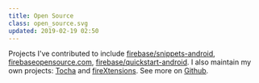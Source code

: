 ```yaml
---
title: Open Source
class: open_source.svg
updated: 2019-02-19 02:50
---
```


Projects I've contributed to include <a href="https://github.com/firebase/snippets-android">firebase/snippets-android</a>,
                   <a href="https://github.com/firebase/firebaseopensource.com">firebaseopensource.com</a>,
                   <a href="https://github.com/firebase/quickstart-android">firebase/quickstart-android</a>.
                   I also maintain my own projects: <a href="https://github.com/rosariopfernandes/Tocha">Tocha</a>
                    and <a href="https://github.com/rosariopfernandes/fireXtensions">fireXtensions</a>.
                   See more on <a href="https://github.com/rosariopfernandes">Github</a>.
